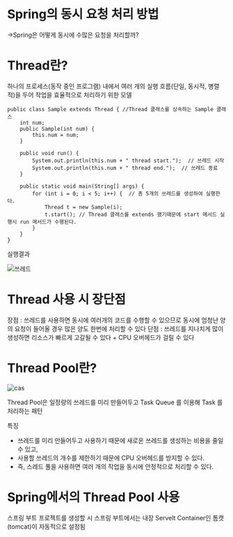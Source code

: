 # Spring의 동시 요청 처리 방법
->Spring은 어떻게 동시에 수많은 요청을 처리할까?

# Thread란?
하나의 프로세스(동작 중인 프로그램) 내에서 여러 개의 실행 흐름(단일, 동시적, 병렬적)을 두어 작업을 효율적으로 처리하기 위한 모델

```
public class Sample extends Thread { //Thread 클래스를 상속하는 Sample 클래스
    int num;
    public Sample(int num) {
        this.num = num;
    }

    public void run() {
        System.out.println(this.num + " thread start.");  // 쓰레드 시작
        System.out.println(this.num + " thread end.");  // 쓰레드 종료 
    }

    public static void main(String[] args) {
        for (int i = 0; i < 5; i++) {  // 총 5개의 쓰레드를 생성하여 실행한다.
            Thread t = new Sample(i);
            t.start(); // Thread 클래스를 extends 했기때문에 start 메서드 실행시 run 메서드가 수행된다.
        }
    }
}
```
실행결과

![쓰레드](https://github.com/heydgmon/0612/assets/40292371/ab7d6211-9052-4486-8eb6-04d3c9b04cfb)

# Thread 사용 시 장단점
장점 : 쓰레드를 사용하면 동시에 여러개의 코드를 수행할 수 있으므로 동시에 엄청난 양의 요청이 들어올 경우 많은 양도 한번에 처리할 수 있다
단점 : 쓰레드를 지나치게 많이 생성하면 리소스가 빠르게 고갈될 수 있다 + CPU 오버헤드가 걸릴 수 있다

# Thread Pool란?
![cas](https://github.com/heydgmon/0612/assets/40292371/5bedd74f-d97a-4cfa-80f2-59c9014a1de4)

Thread Pool은 일정량의 쓰레드를 미리 만들어두고 Task Queue 를 이용해 Task 를 처리하는 패턴

특징
* 쓰레드를 미리 만들어두고 사용하기 때문에 새로운 쓰레드를 생성하는 비용을 줄일 수 있고,
* 사용할 쓰레드의 개수를 제한하기 때문에 CPU 오버헤드를 방지할 수 있다.
* 즉, 스레드 풀을 사용하면 여러 개의 작업을 동시에 안정적으로 처리할 수 있다.


# Spring에서의 Thread Pool 사용
스프링 부트 프로젝트를 생성할 시 스프링 부트에서는 내장 Servelt Container인 톰캣(tomcat)이 자동적으로 설정됨



 
